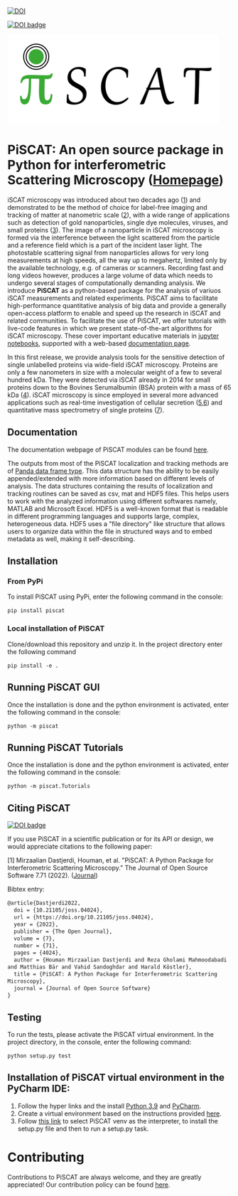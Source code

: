 <a href="https://zenodo.org/badge/latestdoi/360498327"><img src="https://zenodo.org/badge/360498327.svg" alt="DOI"></a>

<a style="border-width:0" href="https://doi.org/10.21105/joss.04024"><img src="https://joss.theoj.org/papers/10.21105/joss.04024/status.svg" alt="DOI badge" ></a>

![](https://github.com/SandoghdarLab/PiSCAT/blob/28eafb06ea4f6b468dde70e33fa970d1699974cf/docs/Fig/PiSCAT_logo_bg.png)

# PiSCAT: An open source package in Python for interferometric Scattering Microscopy ([Homepage](https://piscat.readthedocs.io))

iSCAT microscopy was introduced about two decades ago ([1](https://link.aps.org/doi/10.1103/PhysRevLett.93.037401)) and demonstrated to be the method of choice for label-free imaging and tracking of matter at nanometric scale ([2](https://doi.org/10.1021/acs.nanolett.9b01822)), with a wide range of applications such as detection of gold nanoparticles, single dye molecules, viruses, and small proteins ([3](https://en.wikipedia.org/wiki/Interferometric_scattering_microscopy)).
The image of a nanoparticle in iSCAT microscopy is formed via the interference between the light scattered from the particle and a reference field which is a part of the incident laser light. The photostable scattering signal from nanoparticles allows for very long measurements at high speeds, all the way up to megahertz, limited only by the available technology, e.g. of cameras or scanners. Recording fast and long videos however, produces a large volume of data which needs to undergo several stages of computationally demanding analysis. We introduce **PiSCAT** as a python-based package for the analysis of variuos iSCAT measurements and related experiments. PiSCAT aims to facilitate high-performance quantitative analysis of big data and provide a generally open-access platform to enable and speed up the research in iSCAT and related communities. To facilitate the use of PiSCAT, we offer tutorials with live-code features in which we present state-of-the-art algorithms for iSCAT microscopy. These cover important educative materials in [jupyter notebooks](https://jupyter.org/), supported with a web-based [documentation page](https://piscat.readthedocs.io).

In this first release, we provide analysis tools for the sensitive detection of single unlabelled proteins via wide-field iSCAT microscopy. Proteins are only a few nanometers in size with a molecular weight of a few to several hundred kDa. They were detected via iSCAT already in 2014 for small proteins down to the Bovines Serumalbumin (BSA) protein with a mass of 65 kDa ([4](https://doi.org/10.1038/ncomms5495)). iSCAT microscopy is since employed in several more advanced applications such as real-time investigation of cellular secretion ([5](https://doi.org/10.3791/58486),[6](https://doi.org/10.1021/acs.nanolett.7b04494)) and quantitative mass spectrometry of single proteins ([7](https://doi.org/10.1126/science.aar5839)).

## Documentation

The documentation webpage of PiSCAT modules can be found
[here](https://piscat.readthedocs.io).

The outputs from most of the PiSCAT localization and tracking methods are of [Panda data frame type](https://pandas.pydata.org/pandas-docs/stable/reference/frame.html). This data structure has the ability to be easily appended/extended with more information based on different levels of analysis. The data structures containing the results of localization and tracking routines can be saved as csv, mat and HDF5 files. This helps users to work with the analyzed information using different softwares namely, MATLAB and Microsoft Excel. HDF5 is a well-known format that is readable in different programming languages and supports large, complex, heterogeneous data. HDF5 uses a "file directory" like structure that allows users to organize data within the file in structured ways and to embed metadata as well, making it self-describing. 


## Installation

### From PyPi

To install PiSCAT using PyPi, enter the following command in the console:

```
pip install piscat
```

### Local installation of PiSCAT

Clone/download this repository and unzip it. In the project directory enter the following command

```
pip install -e .
```

## Running PiSCAT GUI

Once the installation is done and the python environment is activated, enter the following command in the console:

```
python -m piscat
```

## Running PiSCAT Tutorials

Once the installation is done and the python environment is activated, enter the following command in the console:

```
python -m piscat.Tutorials
```

## Citing PiSCAT
<a style="border-width:0" href="https://doi.org/10.21105/joss.04024"><img src="https://joss.theoj.org/papers/10.21105/joss.04024/status.svg" alt="DOI badge" ></a>

If you use PiSCAT in a scientific publication or for its API or design, we would appreciate citations to the
following paper:

[1] Mirzaalian Dastjerdi, Houman, et al. "PiSCAT: A Python Package for Interferometric Scattering Microscopy." The Journal of Open Source Software 7.71 (2022). ([Journal](https://doi.org/10.21105/joss.04024))

Bibtex entry:

    @article{Dastjerdi2022,
      doi = {10.21105/joss.04024},
      url = {https://doi.org/10.21105/joss.04024},
      year = {2022},
      publisher = {The Open Journal},
      volume = {7},
      number = {71},
      pages = {4024},
      author = {Houman Mirzaalian Dastjerdi and Reza Gholami Mahmoodabadi and Matthias Bär and Vahid Sandoghdar and Harald Köstler},
      title = {PiSCAT: A Python Package for Interferometric Scattering Microscopy},
      journal = {Journal of Open Source Software}
    }

## Testing

To run the tests, please activate the PiSCAT virtual environment. In the project directory, in the console, enter the following command:

```
python setup.py test
```

## Installation of PiSCAT virtual environment in the PyCharm IDE:

1.	Follow the hyper links and the install [ Python 3.9](https://www.python.org/downloads/) and [PyCharm](https://www.jetbrains.com/pycharm/download/#section=windows).
2.	Create a virtual environment based on the instructions provided [here](https://www.jetbrains.com/help/pycharm/creating-virtual-environment.html).
3.  Follow [this link](https://www.jetbrains.com/help/pycharm/creating-and-running-setup-py.html) to select PiSCAT venv as the interpreter, to install the setup.py file and then to run a setup.py task. 

# Contributing

Contributions to PiSCAT are always welcome, and they are greatly appreciated! Our contribution policy can be found [here](https://github.com/SandoghdarLab/PiSCAT/blob/main/CONTRIBUTING.md).
